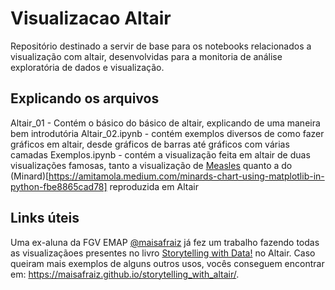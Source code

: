 # Visualizacao Altair
Repositório destinado a servir de base para os notebooks relacionados a visualização com altair, desenvolvidas para a monitoria de análise exploratória de dados e visualização.

## Explicando os arquivos
Altair_01 - Contém o básico do básico de altair, explicando de uma maneira bem introdutória
Altair_02.ipynb - contém exemplos diversos de como fazer gráficos em altair, desde gráficos de barras até gráficos com várias camadas
Exemplos.ipynb - contém a visualização feita em altair de duas visualizações famosas, tanto a visualização de [Measles](https://graphics.wsj.com/infectious-diseases-and-vaccines/#b02g20t20w15) quanto a do (Minard)[https://amitamola.medium.com/minards-chart-using-matplotlib-in-python-fbe8865cad78] reproduzida em Altair

## Links úteis
Uma ex-aluna da FGV EMAP [@maisafraiz](https://github.com/maisafraiz) já fez um trabalho fazendo todas as visualizaçãoes presentes no livro [Storytelling with Data!](https://a.co/d/2sG6Wfq) no Altair. Caso queiram mais exemplos de alguns outros usos, vocês conseguem encontrar em: https://maisafraiz.github.io/storytelling_with_altair/.
